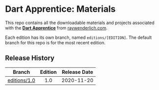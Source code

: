 # Dart Apprentice: Materials

This repo contains all the downloadable materials and projects associated with the **[Dart Apprentice](http://raywenderlich.com/books/dart-apprentice)** from [raywenderlich.com](https://www.raywenderlich.com).

Each edition has its own branch, named `editions/[EDITION]`. The default branch for this repo is for the most recent edition.

## Release History

| Branch                                                                          | Edition | Release Date |
| --------------------------------------------------------------------------------|:-------:|:------------:|
| [editions/1.0](https://github.com/raywenderlich/da-materials/tree/editions/1.0) | 1.0     | 2020-11-20   |


